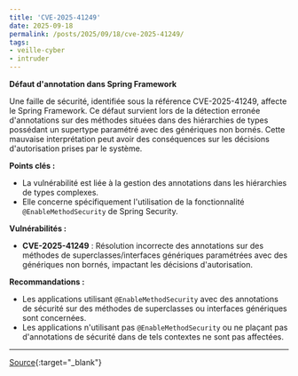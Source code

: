 ```yaml
---
title: 'CVE-2025-41249'
date: 2025-09-18
permalink: /posts/2025/09/18/cve-2025-41249/
tags:
- veille-cyber
- intruder
---
```

**Défaut d'annotation dans Spring Framework**

Une faille de sécurité, identifiée sous la référence CVE-2025-41249, affecte le Spring Framework. Ce défaut survient lors de la détection erronée d'annotations sur des méthodes situées dans des hiérarchies de types possédant un supertype paramétré avec des génériques non bornés. Cette mauvaise interprétation peut avoir des conséquences sur les décisions d'autorisation prises par le système.

**Points clés :**

*   La vulnérabilité est liée à la gestion des annotations dans les hiérarchies de types complexes.
*   Elle concerne spécifiquement l'utilisation de la fonctionnalité `@EnableMethodSecurity` de Spring Security.

**Vulnérabilités :**

*   **CVE-2025-41249** : Résolution incorrecte des annotations sur des méthodes de superclasses/interfaces génériques paramétrées avec des génériques non bornés, impactant les décisions d'autorisation.

**Recommandations :**

*   Les applications utilisant `@EnableMethodSecurity` avec des annotations de sécurité sur des méthodes de superclasses ou interfaces génériques sont concernées.
*   Les applications n'utilisant pas `@EnableMethodSecurity` ou ne plaçant pas d'annotations de sécurité dans de tels contextes ne sont pas affectées.

---
[Source](https://cvemon.intruder.io/cves/CVE-2025-41249){:target="_blank"}
